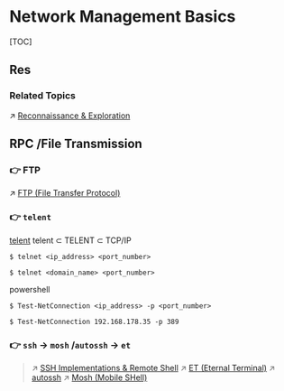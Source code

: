 # Network Management Basics

[TOC]



## Res
### Related Topics
↗ [Reconnaissance & Exploration](../../../../../CyberSecurity/☠️%20Kill%20Chain/Pen-testing%20Tools/Reconnaissance%20&%20Exploration/Reconnaissance%20&%20Exploration.md)



## RPC /File Transmission
### 👉 FTP
↗ [FTP (File Transfer Protocol)](../../../../🏎️%20Computer%20Networking%20and%20Communication/📌%20Computer%20Networking%20Basics/0x01%20Application%20Layer/File%20Transferring/FTP%20(File%20Transfer%20Protocol)/FTP%20(File%20Transfer%20Protocol).md)


### 👉 `telent`
[telent](https://www.cnblogs.com/peida/archive/2013/03/13/2956992.html)
telent $\subset$ TELENT $\subset$ TCP/IP
```shell
$ telnet <ip_address> <port_number>

$ telnet <domain_name> <port_number>
```

powershell
```shell
$ Test-NetConnection <ip_address> -p <port_number>

$ Test-NetConnection 192.168.178.35 -p 389
```


### 👉 `ssh` -> `mosh` /`autossh` -> `et`
> ↗ [SSH Implementations & Remote Shell](../../../../../CyberSecurity/Network%20Security/🏇%20Network%20Security%20Basics%20&%20Protocols/📱%20Application%20Layer%20Security%20Protocols/SSH%20(Secure%20SHell)/SSH%20Implementations%20&%20Remote%20Shell/SSH%20Implementations%20&%20Remote%20Shell.md)
> ↗ [ET (Eternal Terminal)](../../../../../CyberSecurity/Network%20Security/🏇%20Network%20Security%20Basics%20&%20Protocols/📱%20Application%20Layer%20Security%20Protocols/SSH%20(Secure%20SHell)/SSH%20Implementations%20&%20Remote%20Shell/ET%20(Eternal%20Terminal).md)
> ↗ [autossh](../../../../../CyberSecurity/Network%20Security/🏇%20Network%20Security%20Basics%20&%20Protocols/📱%20Application%20Layer%20Security%20Protocols/SSH%20(Secure%20SHell)/SSH%20Implementations%20&%20Remote%20Shell/autossh.md)
> ↗ [Mosh (Mobile SHell)](../../../../../CyberSecurity/Network%20Security/🏇%20Network%20Security%20Basics%20&%20Protocols/📱%20Application%20Layer%20Security%20Protocols/SSH%20(Secure%20SHell)/SSH%20Implementations%20&%20Remote%20Shell/Mosh%20(Mobile%20SHell).md)


**[SSH](https://www.openssh.com/)** stands for Secure Shell. It's the de facto standard for secure communication between two hosts on internet (LAN as well). 

**[Mosh](https://github.com/jarun/nnn/tree/master/plugins#installation)** is improved ssh. It adds some convinient features for dev test settings, though it has security concern under production environment for its UDP usage and port number attribution strategy. However, some of it's fancy functions such as internet roam and autometically reconnect after exiting shell still makes it a handy tool in dev.

[**Eternal Terminal (ET)**](https://eternalterminal.dev) is a remote shell that automatically reconnects without interrupting the session. Learn how to install and use it 📂 [here](https://eternalterminal.dev/usermanual).

ET is inspired & based on [**mosh**](https://mosh.org/). ([ssh](https://www.openssh.com/) and [autossh](https://linux.die.net/man/1/autossh) as well)


### 👉 `curl` | `wget`

`curl` is a tool for transferring data from or to a server using URLs. It supports these protocols:
> DICT, FILE, FTP, FTPS, GOPHER, GOPHERS, HTTP, HTTPS, IMAP, IMAPS, LDAP, LDAPS, MQTT, POP3, POP3S,RTMP, RTMPS, RTSP, SCP, SFTP, SMB, SMBS, SMTP, SMTPS, TELNET, TFTP, WS and WSS.

`curl` is powered by `libcurl` for all transfer-related features.

---
GNU `Wget` is a free utility for non-interactive download of files from the Web.  It supports HTTP, HTTPS, and FTP protocols, as well as retrieval through HTTP proxies.

`Wget` is non-interactive, meaning that it can work in the background, while the user is not logged on.  This allows you to start a retrieval and disconnect from the system, letting `Wget` finish the work.  By contrast, most of the Web browsers require constant user's presence, which can be a great hindrance when transferring a lot of data.

`Wget` can follow links in HTML, XHTML, and CSS pages, to create local versions of remote web sites, fully recreating the directory structure of the original site.  This is sometimes referred to as "**recursive downloading**."  While doing that, `Wget` respects the Robot Exclusion Standard (/robots.txt).  `Wget` can be instructed to convert the links in downloaded files to point at the local files, for offline viewing.

`Wget` has been designed for robustness over slow or unstable network connections; if a download fails due to a network problem, it will keep retrying until the whole file has been retrieved.  If the server supports regetting, it will instruct the server to continue the download from where it left off.


```shell
wget -r -np -nH -R index.html http://url/including/files/you/want/to/download/
# -r : 遍历所有子目录
# -np : 不到上一层子目录去
# -nH : 不要将文件保存到主机名文件夹
# -R index.html: 不下载 index.html 文件
```


[curl VS wget]: https://www.baeldung.com/linux/curl-wget

**_wget_ is a simpler solution and only supports a small number of protocols.** It is very good for downloading files and can download directory structures recursively.
We also saw how **_curl_ supports a much larger range of protocols, making it a more general-purpose tool.**

- Protocol
	- HTTP
	- `CURL` --> STDOUT (console/terminal as default),  general-purpose tool for transferring data to or from a server.
	- `wget` --> specific file ,  basically a network downloader.
- Recursive download
	- http: _wget_ is _breadth-first_
	- ftp: _wget_ is _depth-first_

[linux服务器之间传输文件的四种方式]: https://blog.csdn.net/qw_xingzhe/article/details/80167888
[Linux curl 命令下载文件]: https://www.cnblogs.com/hujiapeng/p/8470099.html

[Downloading file from FTP using cURL]: https://superuser.com/a/265066/1656771



## Network Profiling
### Network Connections & Configuration
#### Basic Network Configuration & Net-tools
↗ [Nettools](Nettools.md)
#### 👉 `dhclient`
Description: **The Internet Systems Consortium DHCP Client**, `dhclient`, provides a means for configuring one or more network interfaces using the Dynamic Host Configuration Protocol, BOOTP protocol, or if these protocols fail, by statically assigning an address.
#### 👉 `dhcpcd`
> 🔗 https://wiki.linuxquestions.org/wiki/Dhcpcd

**dhcpcd** is a mature and stable standards compliant [DHCP](https://wiki.linuxquestions.org/wiki/DHCP "DHCP") [client](http://en.wikipedia.org/wiki/Client_(computing)). It is used to obtain an IP address and other information from a dhcp [server](https://wiki.linuxquestions.org/wiki/Server "Server"), renew the IP address lease time, and automatically configure the [network interface](https://wiki.linuxquestions.org/wiki/Network_interface "Network interface"). The program performs a similar function as [dhclient](https://wiki.linuxquestions.org/wiki/Dhclient "Dhclient").
#### 👉 `netstat` (deprecated) --> `ss` | `hashcat`
↗ [Nettools /👉 `netstat`](Nettools.md#👉%20`netstat`)

`ss` stands for "Socket Statistics". It is a potent tool for inspecting and displaying detailed information about network sockets on a Linux system. The ‘`ss`’ command is an indispensable resource for network administrators, system administrators, and developers, offering insights into network connections, routing tables, and more.

[👍 How To Use Linux SS Command]: https://phoenixnap.com/kb/ss-command
1. [Linux ss Command Examples](https://phoenixnap.com/kb/ss-command#ftoc-heading-1)
    1. [List All Connections](https://phoenixnap.com/kb/ss-command#ftoc-heading-2)
    2. [List Listening Sockets](https://phoenixnap.com/kb/ss-command#ftoc-heading-3)
    3. [List TCP Connections](https://phoenixnap.com/kb/ss-command#ftoc-heading-4)
    4. [List UDP Connections](https://phoenixnap.com/kb/ss-command#ftoc-heading-5)
    5. [List Unix Sockets](https://phoenixnap.com/kb/ss-command#ftoc-heading-6)
    6. [List Raw Sockets](https://phoenixnap.com/kb/ss-command#ftoc-heading-7)
    7. [List Connections to a Specific IP Address](https://phoenixnap.com/kb/ss-command#ftoc-heading-8)
    8. [Check Process IDs](https://phoenixnap.com/kb/ss-command#ftoc-heading-9)
    9. [List Summary Statistics](https://phoenixnap.com/kb/ss-command#ftoc-heading-10)
    10. [List IPv4 and IPv6 Socket Connections](https://phoenixnap.com/kb/ss-command#ftoc-heading-11)
    11. [Filter Connections](https://phoenixnap.com/kb/ss-command#ftoc-heading-12)
    12. [Check Man Pages or List All Commands](https://phoenixnap.com/kb/ss-command#ftoc-heading-13)
2. [netstat VS ss Command](https://phoenixnap.com/kb/ss-command#ftoc-heading-14)
#### 👉 `ifconfig` (deprecated) --> `ip`
↗ [Nettools /👉 ifconfig](Nettools.md#👉%20ifconfig)
#### 👉 `bind9` | `dnsutils`


### Network Usage
#### 👉 `nethogs`
 [`nethogs`](https://github.com/raboof/nethogs)
#### 👉 `iftop`
[`iftop`](http://www.ex-parrot.com/pdw/iftop/)
#### 👉 `nload`

[Linux系统nload命令查看网速流量]: https://www.5yun.org/20932.html) 


### Package Analysis
↗ [Packet Analyzing & Sniffing & Spoofing](../../../../🏎️%20Computer%20Networking%20and%20Communication/🎅🏼%20Network%20Programming%20&%20RPC/Packet%20Analyzing%20&%20Sniffing%20&%20Spoofing/Packet%20Analyzing%20&%20Sniffing%20&%20Spoofing.md)
↗ [Network Diagnostic & Packet Analysis](Network%20Diagnostic%20&%20Packet%20Analysis.md)
#### 👉 `ngrep`


#### 👉 `tcpdump`
↗ [tcpdump](../../../../🏎️%20Computer%20Networking%20and%20Communication/🎅🏼%20Network%20Programming%20&%20RPC/Packet%20Analyzing%20&%20Sniffing%20&%20Spoofing/tcpdump.md)



## Ref
